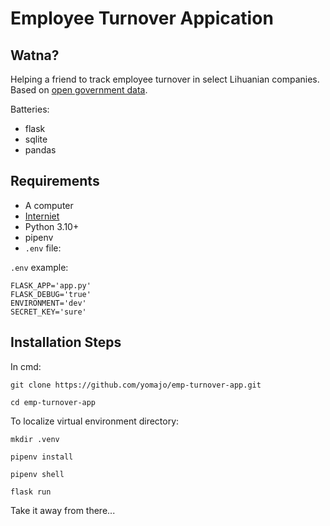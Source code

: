 # Employee Turnover Appication

## Watna?

Helping a friend to track employee turnover in select Lihuanian companies. Based on [open government data](https://atvira.sodra.lt/imones/rinkiniai/index.html).

Batteries:
- flask
- sqlite
- pandas

## Requirements

- A computer
- [Interniet](https://pbs.twimg.com/media/C7i3LftVMAE_mKj.jpg)
- Python 3.10+
- pipenv
- `.env` file:

`.env` example:
```
FLASK_APP='app.py'
FLASK_DEBUG='true'
ENVIRONMENT='dev'
SECRET_KEY='sure'
```

## Installation Steps

In cmd:

`git clone https://github.com/yomajo/emp-turnover-app.git`

`cd emp-turnover-app`

To localize virtual environment directory:

`mkdir .venv`

`pipenv install`

`pipenv shell`

`flask run`

Take it away from there...